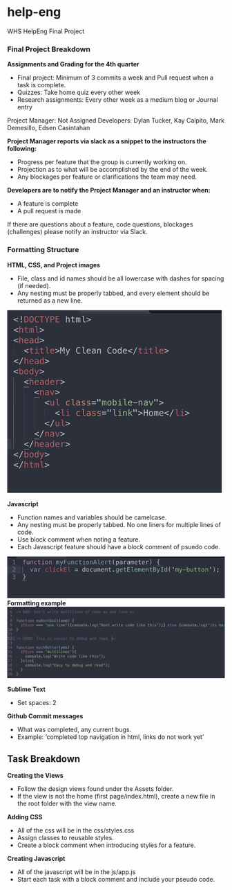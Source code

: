 # help-eng
WHS HelpEng Final Project

<h3>Final Project Breakdown</h3>
<b>Assignments and Grading for the 4th quarter</b>
<ul>
  <li>Final project: Minimum of 3 commits a week and Pull request when a task is complete.</li>
  <li>Quizzes: Take home quiz every other week</li>
  <li>Research assignments: Every other week as a medium blog or Journal entry</li>
</ul>

Project Manager: Not Assigned
Developers: Dylan Tucker, Kay Calpito, Mark Demesillo, Edsen Casintahan

<b>Project Manager reports via slack as a snippet to the instructors the following:</b>
<ul>
  <li>Progress per feature that the group is currently working on.</li>
  <li>Projection as to what will be accomplished by the end of the week.</li>
  <li>Any blockages per feature or clarifications the team may need.</li>
</ul>

<b>Developers are to notify the Project Manager and an instructor when:</b>
<ul>
  <li>A feature is complete</li>
  <li>A pull request is made</li>
</ul>

If there are questions about a feature, code questions, blockages (challenges) please notify an instructor via Slack.

<h3>Formatting Structure</h3>

<b>HTML, CSS, and Project images</b>
<ul>
  <li>File, class and id names should be all lowercase with dashes for spacing (if needed).</li>
  <li>Any nesting must be properly tabbed, and every element should be returned as a new line.</li>
</ul>
<img src="./images/html-css.png">

<b>Javascript</b>
<ul>
  <li>Function names and variables should be camelcase.</li>
  <li>Any nesting must be properly tabbed. No one liners for multiple lines of code.</li>
  <li>Use block comment when noting a feature.</li>
  <li>Each Javascript feature should have a block comment of psuedo code.</li>
</ul>
<img src="./images/javascript.png">
<b>Formatting example</b>
<img src="./images/formatting.png">

<b>Sublime Text</b>
<ul>
  <li>Set spaces: 2</li>
</ul>

<b>Github Commit messages</b>
<ul>
  <li>What was completed, any current bugs.</li>
  <li>Example: ‘completed top navigation in html, links do not work yet’</li>
</ul>

<h2>Task Breakdown</h2>

<b>Creating the Views</b>
<ul>
  <li>Follow the design views found under the Assets folder.</li>
  <li>If the view is not the home (first page/index.html), create a new file in the root folder with the view name.</li>
</ul>

<b>Adding CSS</b>
<ul>
  <li>All of the css will be in the css/styles.css</li>
  <li>Assign classes to reusable styles.</li>
  <li>Create a block comment when introducing styles for a feature.</li>
</ul>

<b>Creating Javascript</b>
<ul>
  <li>All of the javascript will be in the js/app.js</li>
  <li>Start each task with a block comment and include your pseudo code.</li>
</ul>